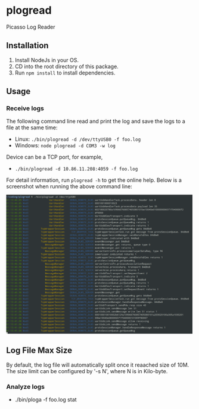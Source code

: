 # plogread
Picasso Log Reader

## Installation

  1. Install NodeJs in your OS.
  2. CD into the root directory of this package.
  3. Run `npm install` to install dependencies.

## Usage

### Receive logs

The following command line read and print the log and save the logs to a file at the same time:

  - Linux: `./bin/plogread -d /dev/ttyUSB0 -f foo.log`
  - Windows: `node plogread -d COM3 -w log`

Device can be a TCP port, for example,

  - `./bin/plogread -d 10.86.11.208:4059 -f foo.log`

For detail information, run `plogread -h` to get the online help. Below is a
screenshot when running the above command line:

<img src="doc/screenshot.png" alt="screenshot" width="500"/>

## Log File Max Size

By default, the log file will automatically split once it reaached size of 10M.
The size limit can be configured by '-s N', where N is in Kilo-byte.

### Analyze logs

  - ./bin/ploga -f foo.log stat



